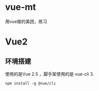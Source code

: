 # vue-mt
用vue做的美团，练习
# Vue2
## 环境搭建
使用的是Vue 2.5 ，脚手架使用的是 vue-cli 3.
```
npm install -g @vue/cli
```

